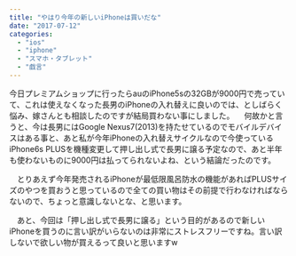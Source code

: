 ```yaml
---
title: "やはり今年の新しいiPhoneは買いだな"
date: "2017-07-12"
categories: 
  - "ios"
  - "iphone"
  - "スマホ・タブレット"
  - "戯言"
---
```


今日プレミアムショップに行ったらauのiPhone5sの32GBが9000円で売っていて、これは使えなくなった長男のiPhoneの入れ替えに良いのでは、としばらく悩み、嫁さんとも相談したのですが結局買わない事にしました。 　何故かと言うと、今は長男にはGoogle Nexus7(2013)を持たせているのでモバイルデバイスはある事と、あと私が今年iPhoneの入れ替えサイクルなので今使っているiPhone6s PLUSを機種変更して押し出し式で長男に譲る予定なので、あと半年も使わないものに9000円は払ってられないよね、という結論だったのです。

　とりあえず今年発売されるiPhoneが最低限風呂防水の機能があればPLUSサイズのやつを買おうと思っているので全ての買い物はその前提で行わなければならないので、ちょっと意識しないとな、と思います。

　あと、今回は「押し出し式で長男に譲る」という目的があるので新しいiPhoneを買うのに言い訳がいらないのは非常にストレスフリーですね。言い訳しないで欲しい物が買えるって良いと思いますw

